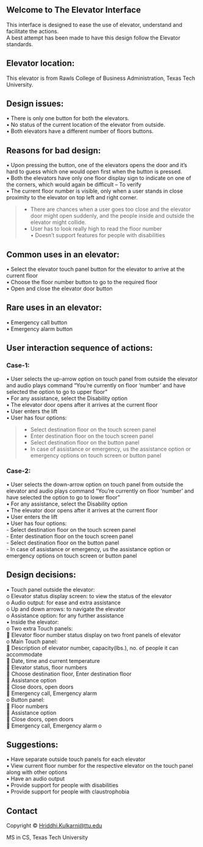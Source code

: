 ## Welcome to The Elevator Interface 

This interface is designed to ease the use of elevator, understand and facilitate the actions.  <br /> 
A best attempt has been made to have this design follow the Elevator standards. 

## Elevator location:
This elevator is from Rawls College of Business Administration, Texas Tech University. 

## Design issues:
•	There is only one button for both the elevators.<br /> 
•	No status of the current location of the elevator from outside.<br /> 
•	Both elevators have a different number of floors buttons. 

## Reasons for bad design:
•	Upon pressing the button, one of the elevators opens the door and it’s hard to guess which one would open first when the button is pressed. <br /> 
•	Both the elevators have only one floor display sign to indicate on one of the corners, which would again be difficult – To verify <br /> 
•	The current floor number is visible, only when a user stands in close proximity to the elevator on top left and right corner. <br /> 
> -   There are chances when a user goes too close and the elevator door might open suddenly, and the people inside and outside the elevator might collide. <br /> 
> -	User has to look really high to read the floor number <br /> 
•	Doesn’t support features for people with disabilities 

## Common uses in an elevator:
•	Select the elevator touch panel button for the elevator to arrive at the current floor <br /> 
•	Choose the floor number button to go to the required floor <br /> 
•	Open and close the elevator door button 

## Rare uses in an elevator:
•	Emergency call button <br /> 
•	Emergency alarm button


## User interaction sequence of actions:
### Case-1:
•	User selects the up-arrow option on touch panel from outside the elevator and audio plays command “You’re currently on floor ‘number’ and have selected the option to go to upper floor” <br /> 
•	For any assistance, select the Disability option <br /> 
•	The elevator door opens after it arrives at the current floor <br /> 
•	User enters the lift <br /> 
•	User has four options: <br /> 
> -	Select destination floor on the touch screen panel <br /> 
> -	Enter destination floor on the touch screen panel <br /> 
> -	Select destination floor on the button panel <br /> 
> -	In case of assistance or emergency, us the assistance option or emergency options on touch screen or button panel 
### Case-2:
•	User selects the down-arrow option on touch panel from outside the elevator and audio plays command “You’re currently on floor ‘number’ and have selected the option to go to lower floor” <br /> 
•	For any assistance, select the Disability option <br /> 
•	The elevator door opens after it arrives at the current floor <br /> 
•	User enters the lift <br /> 
•	User has four options: <br /> 
    -	Select destination floor on the touch screen panel <br /> 
    -	Enter destination floor on the touch screen panel <br /> 
    -	Select destination floor on the button panel <br /> 
    -	In case of assistance or emergency, us the assistance option or emergency options on touch screen or button panel 

## Design decisions:
•	Touch panel outside the elevator: <br /> 
    o	Elevator status display screen: to view the status of the elevator <br /> 
    o	Audio output: for ease and extra assistance <br /> 
    o	Up and down arrows: to navigate the elevator <br /> 
    o	Assistance option: for any further assistance <br /> 
•	Inside the elevator: <br /> 
    o	Two extra Touch panels: <br /> 
        	Elevator floor number status display on two front panels of elevator <br /> 
    o	Main Touch panel: <br /> 
        	Description of elevator number, capacity(lbs.), no. of people it can accommodate <br /> 
        	Date, time and current temperature <br /> 
        	Elevator status, floor numbers <br /> 
        	Choose destination floor, Enter destination floor <br /> 
        	Assistance option <br /> 
        	Close doors, open doors <br /> 
        	Emergency call, Emergency alarm <br /> 
    o	Button panel: <br /> 
        	Floor numbers <br /> 
        	Assistance option <br /> 
        	Close doors, open doors <br /> 
        	Emergency call, Emergency alarm
    o	
    
## Suggestions:
•	Have separate outside touch panels for each elevator <br /> 
•	View current floor number for the respective elevator on the touch panel along with other options <br /> 
•	Have an audio output <br /> 
•	Provide support for people with disabilities <br /> 
•	Provide support for people with claustrophobia



## Contact
Copyright ©️ Hriddhi.Kulkarni@ttu.edu

MS in CS, Texas Tech University

